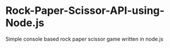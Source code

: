 # Rock-Paper-Scissor-API-using-Node.js
Simple console based rock paper scissor game written in node.js
